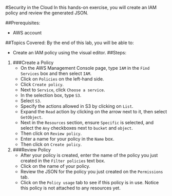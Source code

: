 #Security in the Cloud
In this hands-on exercise, you will create an IAM policy and review the generated JSON.

##Prerequisites:
* AWS account

##Topics Covered:
By the end of this lab, you will be able to:

* Create an IAM policy using the visual editor.
##Steps:
1. ###Create a Policy
    * On the AWS Management Console page, type ```IAM``` in the ```Find Services``` box and then select ```IAM```.
    * Click on ```Policies``` on the left-hand side.
    * Click ```Create policy```.
    * Next to ```Service```, click ```Choose a service```.
    * In the selection box, type ```S3```.
    * Select ```S3```.
    * Specify the actions allowed in S3 by clicking on ```List```.
    * Expand the ```Read``` action by clicking on the arrow next to it, then select ```GetObject```.
    * Next in the ```Resources``` section, ensure ```Specific``` is selected, and select the ```Any``` checkboxes next to ```bucket``` and ```object```.
    * Then click on ```Review policy```.
    * Enter a name for your policy in the ```Name``` box.
    * Then click on ```Create policy```.
2. ###Review Policy
    * After your policy is created, enter the name of the policy you just created in the ```Filter policies``` text box.
    * Click on the name of your policy.
    * Review the JSON for the policy you just created on the ```Permissions``` tab.
    * Click on the ```Policy usage``` tab to see if this policy is in use. Notice this policy is not attached to any resources yet.